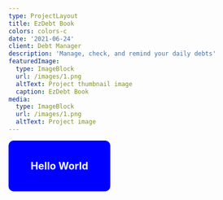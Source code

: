 ```yaml
---
type: ProjectLayout
title: EzDebt Book
colors: colors-c
date: '2021-06-24'
client: Debt Manager
description: 'Manage, check, and remind your daily debts'
featuredImage:
  type: ImageBlock
  url: /images/1.png
  altText: Project thumbnail image
  caption: EzDebt Book
media:
  type: ImageBlock
  url: /images/1.png
  altText: Project image
---
```

<div class="rectangle">Hello World</div>

<style>
  .rectangle {
      width: 200px;
      height: 100px;
      background-color: blue;
      color: white;
      display: flex;
      justify-content: center;
      align-items: center;
      font-size: 20px;
      font-weight: bold;
      border-radius: 10px;
  }
</style>

